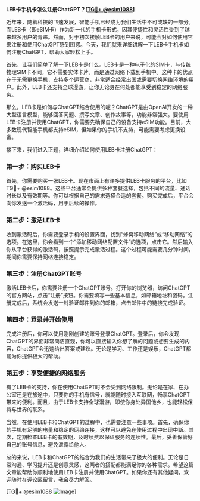 **LEB卡手机卡怎么注册ChatGPT？[[TG💪+ @esim1088](https://t.me/s/esim1088)]**

近年来，随着科技的飞速发展，智能手机已经成为我们生活中不可或缺的一部分。而LEB卡（即eSIM卡）作为新一代的手机卡形式，因其便捷性和灵活性受到了越来越多用户的青睐。然而，对于初次接触LEB卡的用户来说，可能会对如何使用它来注册和使用ChatGPT感到困惑。今天，我们就来详细讲解一下LEB卡手机卡如何注册ChatGPT，帮助大家轻松上手。

首先，让我们简单了解一下LEB卡是什么。LEB卡是一种电子化的SIM卡，与传统物理SIM卡不同，它不需要实体卡片，而是通过网络下载到手机中。这种卡的优点在于无需更换手机，支持多个运营商，非常适合经常出国或需要切换网络环境的用户。此外，LEB卡还支持全球漫游，让你无论身在何处都能享受到稳定的网络服务。

那么，LEB卡是如何与ChatGPT结合使用的呢？ChatGPT是由OpenAI开发的一种大型语言模型，能够回答问题、撰写文章、创作故事等，功能非常强大。要使用LEB卡注册并使用ChatGPT，你需要先确保自己的设备支持eSIM功能。目前，大多数现代智能手机都支持eSIM，但如果你的手机不支持，可能需要考虑更换设备。

接下来，我们进入正题，详细介绍如何使用LEB卡注册ChatGPT：

### 第一步：购买LEB卡

首先，你需要购买一张LEB卡。现在市面上有许多提供LEB卡服务的平台，比如TG💪+ @esim1088。这些平台通常会提供多种套餐选择，包括不同的流量、通话时长以及有效期等。你可以根据自己的需求选择合适的套餐。购买完成后，平台会向你发送一个激活码，用于后续的操作。

### 第二步：激活LEB卡

收到激活码后，你需要登录手机的设置界面，找到“蜂窝移动网络”或“移动网络”的选项。在这里，你会看到一个“添加移动网络配置文件”的选项，点击它。然后输入你从平台获得的激活码，按照提示完成激活过程。这个过程可能需要几分钟时间，期间你需要保持网络连接稳定。

### 第三步：注册ChatGPT账号

激活LEB卡后，你需要注册一个ChatGPT账号。打开你的浏览器，访问ChatGPT的官方网站，点击“注册”按钮。你需要填写一些基本信息，如邮箱地址和密码。注册完成后，系统会发送一封验证邮件到你的邮箱，点击邮件中的链接完成验证。

### 第四步：登录并开始使用

完成注册后，你可以使用刚刚创建的账号登录ChatGPT。登录后，你会发现ChatGPT的界面非常简洁直观，你可以直接输入你想了解的问题或想要生成的内容，ChatGPT会迅速给出答案或建议。无论是学习、工作还是娱乐，ChatGPT都能为你提供极大的帮助。

### 第五步：享受便捷的网络服务

有了LEB卡的支持，你在使用ChatGPT时不会受到网络限制。无论是在家、在办公室还是在旅途中，只要你的手机有信号，就能随时接入互联网，畅享ChatGPT带来的便利。而且，由于LEB卡支持全球漫游，即使你身处异国他乡，也能轻松保持与世界的联系。

当然，在使用LEB卡和ChatGPT的过程中，也需要注意一些事项。首先，确保你的手机有足够的电量和稳定的网络连接，这样可以避免在使用过程中出现中断。其次，定期检查LEB卡的有效期，及时续费以保证服务的连续性。最后，妥善保管好自己的账号信息，避免泄露给他人。

总的来说，LEB卡和ChatGPT的结合为我们的生活带来了极大的便利。无论是日常沟通、学习提升还是创意灵感，这两者的搭配都能满足你的各种需求。希望这篇文章能帮助你顺利地使用LEB卡注册并使用ChatGPT。如果你还有其他疑问，欢迎随时在评论区留言，我会尽力解答。

[[TG💪+ @esim1088](https://t.me/s/esim1088) ![Image](https://i.postimg.cc/4NQfJmqS/Snipaste-2025-05-13-00-14-12.png)]
